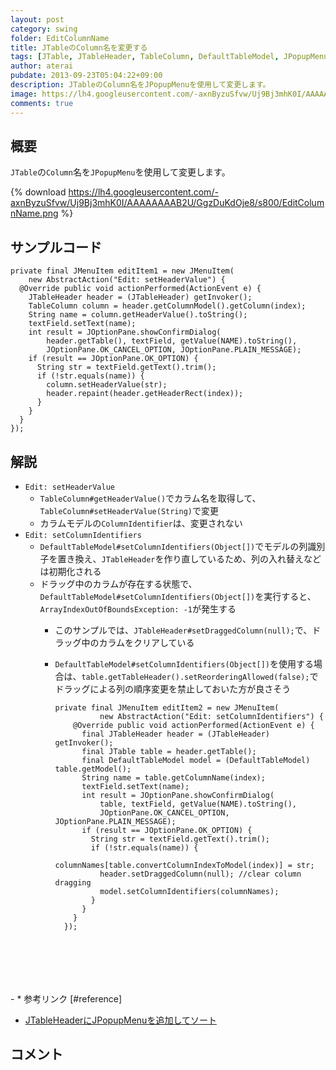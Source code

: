 ```yaml
---
layout: post
category: swing
folder: EditColumnName
title: JTableのColumn名を変更する
tags: [JTable, JTableHeader, TableColumn, DefaultTableModel, JPopupMenu]
author: aterai
pubdate: 2013-09-23T05:04:22+09:00
description: JTableのColumn名をJPopupMenuを使用して変更します。
image: https://lh4.googleusercontent.com/-axnByzuSfvw/Uj9Bj3mhK0I/AAAAAAAAB2U/GgzDuKdOje8/s800/EditColumnName.png
comments: true
---
```

## 概要
`JTable`の`Column`名を`JPopupMenu`を使用して変更します。

{% download https://lh4.googleusercontent.com/-axnByzuSfvw/Uj9Bj3mhK0I/AAAAAAAAB2U/GgzDuKdOje8/s800/EditColumnName.png %}

## サンプルコード
<pre class="prettyprint"><code>private final JMenuItem editItem1 = new JMenuItem(
    new AbstractAction("Edit: setHeaderValue") {
  @Override public void actionPerformed(ActionEvent e) {
    JTableHeader header = (JTableHeader) getInvoker();
    TableColumn column = header.getColumnModel().getColumn(index);
    String name = column.getHeaderValue().toString();
    textField.setText(name);
    int result = JOptionPane.showConfirmDialog(
        header.getTable(), textField, getValue(NAME).toString(),
        JOptionPane.OK_CANCEL_OPTION, JOptionPane.PLAIN_MESSAGE);
    if (result == JOptionPane.OK_OPTION) {
      String str = textField.getText().trim();
      if (!str.equals(name)) {
        column.setHeaderValue(str);
        header.repaint(header.getHeaderRect(index));
      }
    }
  }
});
</code></pre>

## 解説
- `Edit: setHeaderValue`
    - `TableColumn#getHeaderValue()`でカラム名を取得して、`TableColumn#setHeaderValue(String)`で変更
    - カラムモデルの`ColumnIdentifier`は、変更されない
- `Edit: setColumnIdentifiers`
    - `DefaultTableModel#setColumnIdentifiers(Object[])`でモデルの列識別子を置き換え、`JTableHeader`を作り直しているため、列の入れ替えなどは初期化される
    - ドラッグ中のカラムが存在する状態で、`DefaultTableModel#setColumnIdentifiers(Object[])`を実行すると、`ArrayIndexOutOfBoundsException: -1`が発生する
        - このサンプルでは、`JTableHeader#setDraggedColumn(null);`で、ドラッグ中のカラムをクリアしている
        - `DefaultTableModel#setColumnIdentifiers(Object[])`を使用する場合は、`table.getTableHeader().setReorderingAllowed(false);`でドラッグによる列の順序変更を禁止しておいた方が良さそう
            
            <pre class="prettyprint"><code>private final JMenuItem editItem2 = new JMenuItem(
                    new AbstractAction("Edit: setColumnIdentifiers") {
              @Override public void actionPerformed(ActionEvent e) {
                final JTableHeader header = (JTableHeader) getInvoker();
                final JTable table = header.getTable();
                final DefaultTableModel model = (DefaultTableModel) table.getModel();
                String name = table.getColumnName(index);
                textField.setText(name);
                int result = JOptionPane.showConfirmDialog(
                    table, textField, getValue(NAME).toString(),
                    JOptionPane.OK_CANCEL_OPTION, JOptionPane.PLAIN_MESSAGE);
                if (result == JOptionPane.OK_OPTION) {
                  String str = textField.getText().trim();
                  if (!str.equals(name)) {
                    columnNames[table.convertColumnIndexToModel(index)] = str;
                    header.setDraggedColumn(null); //clear column dragging
                    model.setColumnIdentifiers(columnNames);
                  }
                }
              }
            });
</code></pre>
        - * 参考リンク [#reference]
- [JTableHeaderにJPopupMenuを追加してソート](https://ateraimemo.com/Swing/RowSorterPopupMenu.html)

<!-- dummy comment line for breaking list -->

## コメント
